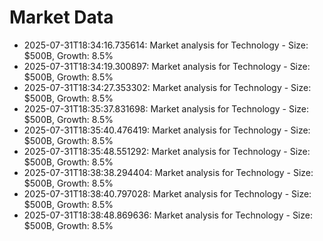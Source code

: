 # Market Data

- 2025-07-31T18:34:16.735614: Market analysis for Technology - Size: $500B, Growth: 8.5%
- 2025-07-31T18:34:19.300897: Market analysis for Technology - Size: $500B, Growth: 8.5%
- 2025-07-31T18:34:27.353302: Market analysis for Technology - Size: $500B, Growth: 8.5%
- 2025-07-31T18:35:37.831698: Market analysis for Technology - Size: $500B, Growth: 8.5%
- 2025-07-31T18:35:40.476419: Market analysis for Technology - Size: $500B, Growth: 8.5%
- 2025-07-31T18:35:48.551292: Market analysis for Technology - Size: $500B, Growth: 8.5%
- 2025-07-31T18:38:38.294404: Market analysis for Technology - Size: $500B, Growth: 8.5%
- 2025-07-31T18:38:40.797028: Market analysis for Technology - Size: $500B, Growth: 8.5%
- 2025-07-31T18:38:48.869636: Market analysis for Technology - Size: $500B, Growth: 8.5%
